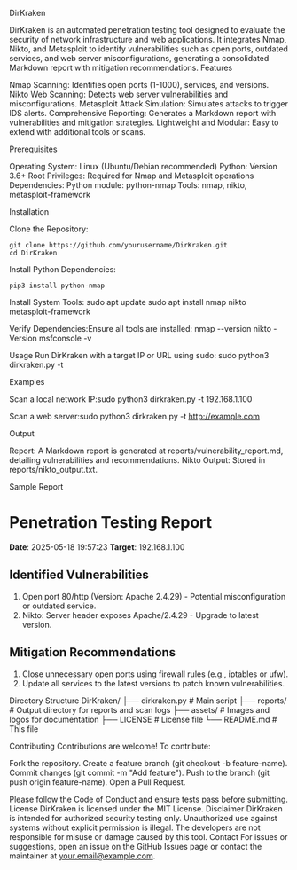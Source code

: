 DirKraken
 
DirKraken is an automated penetration testing tool designed to evaluate the security of network infrastructure and web applications. It integrates Nmap, Nikto, and Metasploit to identify vulnerabilities such as open ports, outdated services, and web server misconfigurations, generating a consolidated Markdown report with mitigation recommendations.
Features

Nmap Scanning: Identifies open ports (1-1000), services, and versions.
Nikto Web Scanning: Detects web server vulnerabilities and misconfigurations.
Metasploit Attack Simulation: Simulates attacks to trigger IDS alerts.
Comprehensive Reporting: Generates a Markdown report with vulnerabilities and mitigation strategies.
Lightweight and Modular: Easy to extend with additional tools or scans.

Prerequisites

Operating System: Linux (Ubuntu/Debian recommended)
Python: Version 3.6+
Root Privileges: Required for Nmap and Metasploit operations
Dependencies:
Python module: python-nmap
Tools: nmap, nikto, metasploit-framework



Installation

Clone the Repository:
```
git clone https://github.com/yourusername/DirKraken.git
cd DirKraken
```

Install Python Dependencies:
```
pip3 install python-nmap
```
Install System Tools:
sudo apt update
sudo apt install nmap nikto metasploit-framework


Verify Dependencies:Ensure all tools are installed:
nmap --version
nikto -Version
msfconsole -v



Usage
Run DirKraken with a target IP or URL using sudo:
sudo python3 dirkraken.py -t <target>

Examples

Scan a local network IP:sudo python3 dirkraken.py -t 192.168.1.100


Scan a web server:sudo python3 dirkraken.py -t http://example.com



Output

Report: A Markdown report is generated at reports/vulnerability_report.md, detailing vulnerabilities and recommendations.
Nikto Output: Stored in reports/nikto_output.txt.

Sample Report
# Penetration Testing Report
**Date**: 2025-05-18 19:57:23
**Target**: 192.168.1.100

## Identified Vulnerabilities
1. Open port 80/http (Version: Apache 2.4.29) - Potential misconfiguration or outdated service.
2. Nikto: Server header exposes Apache/2.4.29 - Upgrade to latest version.

## Mitigation Recommendations
1. Close unnecessary open ports using firewall rules (e.g., iptables or ufw).
2. Update all services to the latest versions to patch known vulnerabilities.

Directory Structure
DirKraken/
├── dirkraken.py          # Main script
├── reports/              # Output directory for reports and scan logs
├── assets/               # Images and logos for documentation
├── LICENSE               # License file
└── README.md             # This file

Contributing
Contributions are welcome! To contribute:

Fork the repository.
Create a feature branch (git checkout -b feature-name).
Commit changes (git commit -m "Add feature").
Push to the branch (git push origin feature-name).
Open a Pull Request.

Please follow the Code of Conduct and ensure tests pass before submitting.
License
DirKraken is licensed under the MIT License.
Disclaimer
DirKraken is intended for authorized security testing only. Unauthorized use against systems without explicit permission is illegal. The developers are not responsible for misuse or damage caused by this tool.
Contact
For issues or suggestions, open an issue on the GitHub Issues page or contact the maintainer at your.email@example.com.
